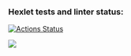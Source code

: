 ### Hexlet tests and linter status:
[![Actions Status](https://github.com/DmitryPinegin/java-project-61/workflows/hexlet-check/badge.svg)](https://github.com/DmitryPinegin/java-project-61/actions)

<a href="https://codeclimate.com/github/DmitryPinegin/java-project-61/maintainability"><img src="https://api.codeclimate.com/v1/badges/cf88d17354db9f924622/maintainability" /></a>
